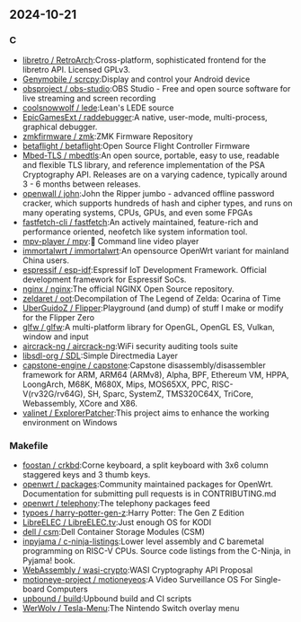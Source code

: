 ## 2024-10-21

### C

* [libretro / RetroArch](https://github.com/libretro/RetroArch):Cross-platform, sophisticated frontend for the libretro API. Licensed GPLv3.
* [Genymobile / scrcpy](https://github.com/Genymobile/scrcpy):Display and control your Android device
* [obsproject / obs-studio](https://github.com/obsproject/obs-studio):OBS Studio - Free and open source software for live streaming and screen recording
* [coolsnowwolf / lede](https://github.com/coolsnowwolf/lede):Lean's LEDE source
* [EpicGamesExt / raddebugger](https://github.com/EpicGamesExt/raddebugger):A native, user-mode, multi-process, graphical debugger.
* [zmkfirmware / zmk](https://github.com/zmkfirmware/zmk):ZMK Firmware Repository
* [betaflight / betaflight](https://github.com/betaflight/betaflight):Open Source Flight Controller Firmware
* [Mbed-TLS / mbedtls](https://github.com/Mbed-TLS/mbedtls):An open source, portable, easy to use, readable and flexible TLS library, and reference implementation of the PSA Cryptography API. Releases are on a varying cadence, typically around 3 - 6 months between releases.
* [openwall / john](https://github.com/openwall/john):John the Ripper jumbo - advanced offline password cracker, which supports hundreds of hash and cipher types, and runs on many operating systems, CPUs, GPUs, and even some FPGAs
* [fastfetch-cli / fastfetch](https://github.com/fastfetch-cli/fastfetch):An actively maintained, feature-rich and performance oriented, neofetch like system information tool.
* [mpv-player / mpv](https://github.com/mpv-player/mpv):🎥 Command line video player
* [immortalwrt / immortalwrt](https://github.com/immortalwrt/immortalwrt):An opensource OpenWrt variant for mainland China users.
* [espressif / esp-idf](https://github.com/espressif/esp-idf):Espressif IoT Development Framework. Official development framework for Espressif SoCs.
* [nginx / nginx](https://github.com/nginx/nginx):The official NGINX Open Source repository.
* [zeldaret / oot](https://github.com/zeldaret/oot):Decompilation of The Legend of Zelda: Ocarina of Time
* [UberGuidoZ / Flipper](https://github.com/UberGuidoZ/Flipper):Playground (and dump) of stuff I make or modify for the Flipper Zero
* [glfw / glfw](https://github.com/glfw/glfw):A multi-platform library for OpenGL, OpenGL ES, Vulkan, window and input
* [aircrack-ng / aircrack-ng](https://github.com/aircrack-ng/aircrack-ng):WiFi security auditing tools suite
* [libsdl-org / SDL](https://github.com/libsdl-org/SDL):Simple Directmedia Layer
* [capstone-engine / capstone](https://github.com/capstone-engine/capstone):Capstone disassembly/disassembler framework for ARM, ARM64 (ARMv8), Alpha, BPF, Ethereum VM, HPPA, LoongArch, M68K, M680X, Mips, MOS65XX, PPC, RISC-V(rv32G/rv64G), SH, Sparc, SystemZ, TMS320C64X, TriCore, Webassembly, XCore and X86.
* [valinet / ExplorerPatcher](https://github.com/valinet/ExplorerPatcher):This project aims to enhance the working environment on Windows

### Makefile

* [foostan / crkbd](https://github.com/foostan/crkbd):Corne keyboard, a split keyboard with 3x6 column staggered keys and 3 thumb keys.
* [openwrt / packages](https://github.com/openwrt/packages):Community maintained packages for OpenWrt. Documentation for submitting pull requests is in CONTRIBUTING.md
* [openwrt / telephony](https://github.com/openwrt/telephony):The telephony packages feed
* [typoes / harry-potter-gen-z](https://github.com/typoes/harry-potter-gen-z):Harry Potter: The Gen Z Edition
* [LibreELEC / LibreELEC.tv](https://github.com/LibreELEC/LibreELEC.tv):Just enough OS for KODI
* [dell / csm](https://github.com/dell/csm):Dell Container Storage Modules (CSM)
* [inpyjama / c-ninja-listings](https://github.com/inpyjama/c-ninja-listings):Lower level assembly and C baremetal programming on RISC-V CPUs. Source code listings from the C-Ninja, in Pyjama! book.
* [WebAssembly / wasi-crypto](https://github.com/WebAssembly/wasi-crypto):WASI Cryptography API Proposal
* [motioneye-project / motioneyeos](https://github.com/motioneye-project/motioneyeos):A Video Surveillance OS For Single-board Computers
* [upbound / build](https://github.com/upbound/build):Upbound build and CI scripts
* [WerWolv / Tesla-Menu](https://github.com/WerWolv/Tesla-Menu):The Nintendo Switch overlay menu

